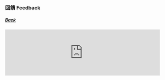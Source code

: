 ### 回饋 Feedback
##### [Back](../readme.md)

<iframe width="100%" height="vh" src="https://docs.google.com/forms/d/e/1FAIpQLSez3aoITLR0skouJyzycZLZ3I7IZleNoRq1BzkZm42F-J-Mig/viewform" frameborder="0"></iframe>

